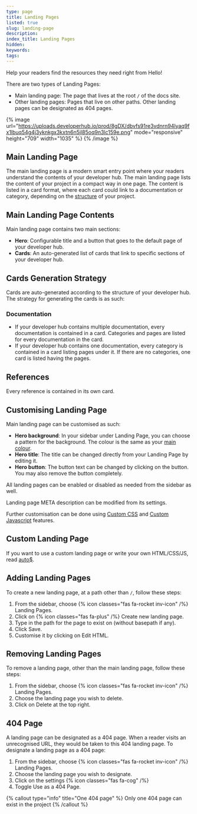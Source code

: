 ```yaml
---
type: page
title: Landing Pages
listed: true
slug: landing-page
description: 
index_title: Landing Pages
hidden: 
keywords: 
tags: 
---
```


Help your readers find the resources they need right from Hello!

There are two types of Landing Pages:

- Main landing page: The page that lives at the root `/` of the docs site.
- Other landing pages: Pages that live on other paths. Other landing pages can be designated as 404 pages.

{% image url="https://uploads.developerhub.io/prod/8gDX/dbvfs91re3vdnrn94lyaq9fx1lbuq54g4j3yknkgx3kxtn6n5jl85oq9n3lc159e.png" mode="responsive" height="709" width="1035" %}
{% /image %}

## Main Landing Page

The main landing page is a modern smart entry point where your readers understand the contents of your developer hub. The main landing page lists the content of your project in a compact way in one page. The content is listed in a card format, where each card could link to a documentation or category, depending on the [structure](/support-center/landing-page#cards-generation-strategy) of your project.

## Main Landing Page Contents

Main landing page contains two main sections:

- **Hero**: Configurable title and a button that goes to the default page of your developer hub.
- **Cards**: An auto-generated list of cards that link to specific sections of your developer hub.

## Cards Generation Strategy

Cards are auto-generated according to the structure of your developer hub. The strategy for generating the cards is as such:

### Documentation

- If your developer hub contains multiple documentation, every documentation is contained in a card. Categories and pages are listed for every documentation in the card.
- If your developer hub contains one documentation, every category is contained in a card listing pages under it. If there are no categories, one card is listed having the pages.

## References

Every reference is contained in its own card.

## Customising Landing Page

Main landing page can be customised as such:

- **Hero background**: In your sidebar under Landing Page, you can choose a pattern for the background. The colour is the same as your [main colour](/support-center/customising-visuals#changing-colours).
- **Hero title**: The title can be changed directly from your Landing Page by editing it.
- **Hero button**: The button text can be changed by clicking on the button. You may also remove the button completely.

All landing pages can be enabled or disabled as needed from the sidebar as well.

Landing page META description can be modified from its settings.

Further customisation can be done using [Custom CSS](/support-center/custom-css) and [Custom Javascript](/support-center/custom-javascript) features.

## Custom Landing Page

If you want to use a custom landing page or write your own HTML/CSS/JS, read [auto$](/support-center/custom-landing-page).

## Adding Landing Pages

To create a new landing page, at a path other than `/`, follow these steps:

1. From the sidebar, choose {% icon classes="fas fa-rocket inv-icon" /%} Landing Pages.
2. Click on {% icon classes="fas fa-plus" /%} Create new landing page.
3. Type in the path for the page to exist on (without basepath if any).
4. Click Save.
5. Customise it by clicking on Edit HTML.

## Removing Landing Pages

To remove a landing page, other than the main landing page, follow these steps:

1. From the sidebar, choose {% icon classes="fas fa-rocket inv-icon" /%} Landing Pages.
2. Choose the landing page you wish to delete.
3. Click on Delete at the top right.

## 404 Page

A landing page can be designated as a 404 page. When a reader visits an unrecognised URL, they would be taken to this 404 landing page. To designate a landing page as a 404 page:

1. From the sidebar, choose {% icon classes="fas fa-rocket inv-icon" /%} Landing Pages.
2. Choose the landing page you wish to designate.
3. Click on the settings {% icon classes="fas fa-cog" /%}
4. Toggle Use as a 404 Page.

{% callout type="info" title="One 404 page" %}
Only one 404 page can exist in the project
{% /callout %}